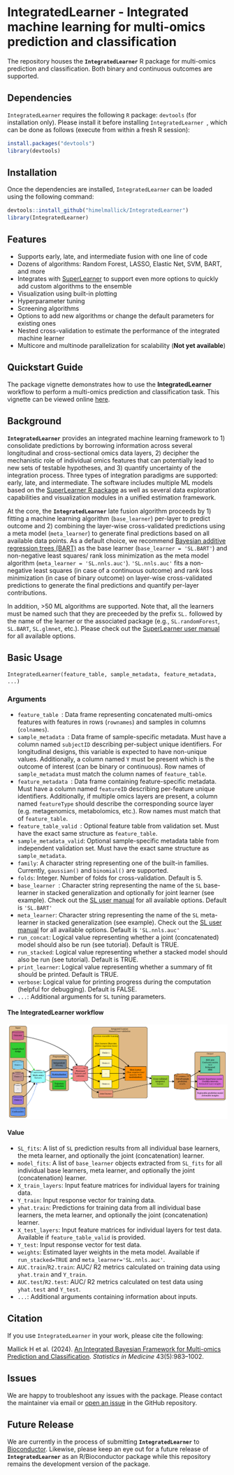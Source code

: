 # IntegratedLearner - Integrated machine learning for multi-omics prediction and classification

The repository houses the **`IntegratedLearner`** R package for multi-omics prediction and classification. Both binary and continuous outcomes are supported. 

## Dependencies

`IntegratedLearner` requires the following `R` package: `devtools` (for installation only). Please install it before installing `IntegratedLearner `, which can be done as follows (execute from within a fresh R session):
```r
install.packages("devtools")
library(devtools)
```

## Installation

Once the dependencies are installed, `IntegratedLearner` can be loaded using the following command:
```r
devtools::install_github("himelmallick/IntegratedLearner")
library(IntegratedLearner)
```

## Features
* Supports early, late, and intermediate fusion with one line of code
* Dozens of algorithms: Random Forest, LASSO, Elastic Net, SVM, BART, and more
* Integrates with [SuperLearner](https://cran.r-project.org/web/packages/SuperLearner/index.html) to support even more options to quickly add custom algorithms to the ensemble
* Visualization using built-in plotting
* Hyperparameter tuning
* Screening algorithms 
* Options to add new algorithms or change the default parameters for existing ones
* Nested cross-validation to estimate the performance of the integrated machine learner 
* Multicore and multinode parallelization for scalability (**Not yet available**)

## Quickstart Guide
The package vignette demonstrates how to use the **IntegratedLearner** workflow to perform a multi-omics prediction and classification task. This vignette can be viewed online [here](http://htmlpreview.github.io/?https://github.com/himelmallick/IntegratedLearner/blob/master/vignettes/IntegratedLearner.html).


## Background



**`IntegratedLearner`** provides an integrated machine learning framework to 1) consolidate predictions by borrowing information across several longitudinal and cross-sectional omics data layers, 2) decipher the mechanistic role of individual omics features that can potentially lead to new sets of testable hypotheses, and 3) quantify uncertainty of the integration process. Three types of integration paradigms are supported: early, late, and intermediate. The software includes multiple ML models based on the [SuperLearner R package](https://cran.r-project.org/web/packages/SuperLearner/index.html) as well as several data exploration capabilities and visualization modules in a unified estimation framework.

At the core, the **`IntegratedLearner`** late fusion algorithm proceeds by 1) fitting a machine learning algorithm (```base_learner```) per-layer to predict outcome  and 2) combining the layer-wise cross-validated predictions using a meta model (```meta_learner```) to generate final predictions based on all available data points. As a default choice, we recommend [Bayesian additive regression trees (BART)](https://arxiv.org/abs/0806.3286) as the base learner (```base_learner = 'SL.BART'```) and non-negative least squares/ rank loss minimization as the meta model algorithm (```meta_learner = 'SL.nnls.auc'```). ```'SL.nnls.auc'``` fits a non-negative least squares (in case of a continuous outcome) and rank loss minimization (in case of binary outcome) on layer-wise cross-validated predictions to generate the final predictions and quantify per-layer contributions.

In addition, >50 ML algorithms are supported. Note that, all the learners must be named such that they are preceeded by the prefix `SL.` followed by the name of the learner or the associated package (e.g.,  `SL.randomForest`, `SL.BART`, `SL.glmnet`, etc.). Please check out the [SuperLearner user manual](https://cran.r-project.org/web/packages/SuperLearner/vignettes/Guide-to-SuperLearner.html) for all available options.





## Basic Usage
```
IntegratedLearner(feature_table, sample_metadata, feature_metadata, ...)
```
 
### Arguments

* ```feature_table ```: Data frame representing concatenated multi-omics features with features in rows (```rownames```) and samples in columns (```colnames```).
* ```sample_metadata ```: Data frame of sample-specific metadata. Must have a column named ```subjectID``` describing per-subject unique identifiers. For longitudinal designs, this variable is expected to have non-unique values. Additionally, a column named ```Y``` must be present which is the outcome of interest (can be binary or continuous). Row names of ```sample_metadata``` must match the column names of ```feature_table```.
* ```feature_metadata ```: Data frame containing feature-specific metadata. Must have a column named ```featureID``` describing per-feature unique identifiers. Additionally, if multiple omics layers are present, a column named ```featureType``` should describe the corresponding source layer (e.g. metagenomics, metabolomics, etc.). Row names must match that of ```feature_table```.
* ```feature_table_valid ```: Optional feature table from validation set. Must have the exact same structure as `feature_table`. 
* ```sample_metadata_valid```: Optional sample-specific metadata table from independent validation set. Must have the exact same structure as `sample_metadata`. 
* ```family```: A character string representing one of the built-in families. Currently, ```gaussian()``` and ```binomial()``` are supported.
* ```folds```: Integer. Number of folds for cross-validation. Default is 5.
* ```base_learner ```: Character string representing the name of the ```SL``` base-learner in stacked generalization and optionally for joint learner (see example). Check out the [SL user manual](https://cran.r-project.org/web/packages/SuperLearner/vignettes/Guide-to-SuperLearner.html) for all available options. Default is ```'SL.BART'```
* ```meta_learner```: Character string representing the name of the ```SL``` meta-learner in stacked generalization (see example). Check out the [SL user manual](https://cran.r-project.org/web/packages/SuperLearner/vignettes/Guide-to-SuperLearner.html) for all available options. Default is ```'SL.nnls.auc'```
* ```run_concat```: Logical value representing whether a joint (concatenated) model should also be run (see tutorial). Default is TRUE.
* ```run_stacked```: Logical value representing whether a stacked model should also be run (see tutorial). Default is TRUE.
* ```print_learner```: Logical value representing whether a summary of fit should be printed. Default is TRUE.
* ```verbose```: Logical value for printing progress during the computation (helpful for debugging). Default is FALSE. 
* ```...```: Additional arguments for `SL` tuning parameters.

#### The IntegratedLearner workflow
![Flow Chart](/images/Flowchart.png)

#### Value

* ```SL_fits```: A list of ```SL``` prediction results from all individual base learners, the meta learner, and optionally the joint (concatenation) learner.
* ```model_fits```: A list of ```base_learner``` objects extracted from ```SL_fits``` for all individual base learners, meta learner, and optionally the joint (concatenation) learner.
* ```X_train_layers```: Input feature matrices for individual layers for training data.
* ```Y_train```: Input response vector for training data.
* ```yhat.train```: Predictions for training data from all individual base learners, the meta learner, and optionally the joint (concatenation) learner.
* ```X_test_layers```: Input feature matrices for individual layers for test data. Available if ```feature_table_valid``` is provided. 
* ```Y_test```: Input response vector for test data.
* ```weights```: Estimated layer weights in the meta model. Available if ```run_stacked=TRUE``` and ```meta_learner='SL.nnls.auc'```.
* ```AUC.train```/```R2.train```: AUC/ R2 metrics calculated on training data using ```yhat.train``` and ```Y_train```.
* ```AUC.test```/```R2.test```: AUC/ R2 metrics calculated on test data using ```yhat.test``` and ```Y_test```.
* ```...```: Additional arguments containing information about inputs. 



Citation
--------

If you use `IntegratedLearner` in your work, please cite the following:

Mallick H et al. (2024). [An Integrated Bayesian Framework for Multi-omics Prediction and Classification](https://onlinelibrary.wiley.com/doi/10.1002/sim.9953). *Statistics in Medicine* 43(5):983–1002.

Issues
------

We are happy to troubleshoot any issues with the package. Please contact the maintainer via email or [open an issue](https://github.com/himelmallick/IntegratedLearner/issues) in the GitHub repository. 

Future Release
------

We are currently in the process of submitting 
**`IntegratedLearner`** to [Bioconductor](https://www.bioconductor.org/). Likewise, please keep an eye out for a future release of **`IntegratedLearner`** as an R/Bioconductor package while this repository remains the development version of the package.

